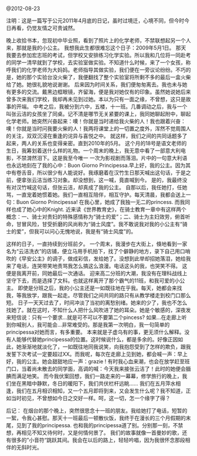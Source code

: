 @2012-08-23

注明：这是一篇写于公元2011年4月底的日记，虽时过境迁，心境不同，但今时今日再看，仍觉友情之可贵诚然。

   晚上收拾书本，忽现初中毕业照，看到了照片上的化学老师，不禁联想起另一个人来，那就是我的小公主。
      我想我此生都很难忘这个日子：2009年5月1日。
      那天我要去参加宏志班的考试，但学校又安排练习化学实验。所以我和几位将一同赴考的同学一清早就到了学校，去实验室做实验。不知道什么时候，来了一个女孩，称呼我们的化学老师为大妈妈。老师指导其做实验，我们便在一旁议论纷纷。不巧的是，她的那个实验台没火柴了，我便翻找了整个实验室将所剩不多的最后一盒火柴给了她。她很礼貌地说谢谢。
      后来因为时间关系，我们便匆匆离去。我也未与她有更多的交流。戴黑边框眼镜，齐留海，便是我对她仅有的印象。虽然她说她后来曾多次来我们学校，我却再未见到过她。本以为只有一面之缘，不曾想，这只是故事的开端。
      中考之后，我被分到六中，五楼，十一班。几番调动之后，我与一个叫张云洁的女孩坐了同桌。记不清是哪节无关紧要的课上，我同她聊起附中，聊起化学老师。她突然兴奋起来：噢！你就是当时递给我火柴的人！我也跟着兴奋：噢！你就是当时问我要火柴的人！我两将课堂上的一切置之度外，浑然不觉周围人的关注，双双沉浸在重逢的诧异与喜悦之中。
      就这样，我们之间的共同话题多了起来，两人的关系也变得亲密。直到2010年的5月。
      这个月的18号是语文老师的生日，我筹划着送什么样的礼物。一个周末的晚上，我无意中看了一部意大利电影，不禁潸然泪下。这是我至今唯一 一次为影视剧而落泪。片中的一句意大利语也永远地刻在了我的心中：Buon  Giorno  Principessa.早上好，我的公主。因为其中有卷舌音，所以很少有人能说好。我琢磨着在汉竹生日那天喊出这句话，于是之前，便拿张云洁当练习对象。却没想到，这一喊，竟直喊到今。
      是的，我最终没有对汉竹喊这句话，但张云洁，却真成了我的公主。
      自那以后，我任她打，任她骂，一直宠着她惯着她。我们一直相互陪伴，相互守护。每天清晨，我都会送上一句：Buon  Giorno  Principessa!  在我心里，她成了我独一无二的princess.  而我同样也成了她心中的Knight.  近来读《世界教育史》，在骑士教育一章中有这样两个概念：一、骑士对贵妇的特殊感情称为“骑士的爱”；二、骑士为主妇效劳，俯首听命，甘冒风险，甘受折磨的风尚称为“骑士风度”。我不敢说我对我的小公主有“骑士的爱”，但我可以问心无愧地说，我是有“骑士风度”的。
      
      
  这样的日子，一直持续到分班前夕。
     一个周末，我漫步在大街上，倏地看到一家名为“云洁洗衣”的店铺，便立马用手机拍下，找了个僻静的地方，录下自己用口哨吹的《早安公主》的调子，做成彩信，发给她了。没想到此举却招她落泪，她给我来了电话，连哭带笑地责骂我怎么搞这么浪漫。电话这头的我，也哭笑不得。
     这便是我离开前，同她最后一次通话。
     迎来高二分班的大潮，我没有在理科战线上坚守下去，而是选择了文科。也就这样离开了那个霸气的11班，和我可爱的小公主。
     即使是分班之后，我的小公主还是一如既往地在乎我。每天，她都会来找我，等我放学，跟我一起走。尽管我们之间共同的路只有从教学楼走到校门口那么短。
    日子一天天过去了，时间冲淡了当初的离愁别绪。她来的少了，我也不怎么找她了。就在这时，不知什么人把什么风吹进了她的耳朵。她是个敏感的，深夜发来短信说：只有一个要求...就是可不可以不要第二个pincess?  如果...在走廊上听到你喊别人，我可能会...非常难受的。那是我第一次明白，我一句简单的principessa对她而言，有多重要。
     本来就是子虚乌有的事，更无须什么解释。没有人能够代替她principessa的位置。这时候说什么，都是多余的。好像正因如此，她渐渐地就淡化了，一如既往地同我说笑，向我抱怨受到了怎样的欺负，跟我发誓下次考试一定要超过XX。而我呢，每次在走廊上见到她，都会喊一声：早上好，我的公主。她会甜甜地应一声：grazie !  有时我心血来潮，也会在放学赶至班门口，当着尚未散去的同学面，高调的喊：今天我来接张云洁了！此时的她便会腼腆而满足地笑。
     而今我伏案回想，我们一路走来的一幕幕，修学旅行的晚上，我们坐在黑暗中静默，冬日的暖阳下，我们共伏栏杆远眺......
     我们在五月萍水相逢，我们在五月相识相知，又一个五月即将到来，又会发生什么呢？我不知道，正如当时初见，不曾想如今日之交好一样。呵，这一切，怎一个缘字了得？



后记：
       在烟台的那个晚上，突然很思念十一班的朋友。我给她打了电话，短暂的一絮，令我心甚慰。那天十一班最后一顿散伙饭，我终于在漫长的三个月假期的末尾，见到了我的principessa.  也和我的principessa道了别。分别那一刻，不禁想，再相见不知又待何时，又是何情何景了。
       我们的故事就像一首曼妙的歌，还有很多的”小音符“跳跃其间。我会在以后的路上，轻轻吟唱，因为我很怀念那段相伴的无斜时光。
